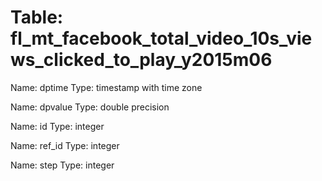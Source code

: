 Table: fl_mt_facebook_total_video_10s_views_clicked_to_play_y2015m06
====================================================================

Name: dptime
Type: timestamp with time zone

Name: dpvalue
Type: double precision

Name: id
Type: integer

Name: ref_id
Type: integer

Name: step
Type: integer

